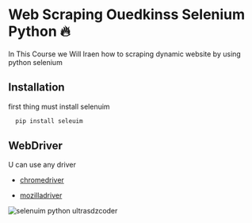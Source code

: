 # Web Scraping Ouedkinss Selenium Python 🔥

In This Course we Will lraen how to scraping dynamic website by using python selenium 

## Installation

first thing must install selenuim 

```bash
  pip install seleuim 
```

## WebDriver 

U can use any driver 

- [chromedriver](https://chromedriver.chromium.org/downloads)

- [mozilladriver](https://github.com/mozilla/geckodriver/releases)



![selenuim python ultrasdzcoder ](https://camo.githubusercontent.com/4b95df4d6ca7a01afc25d27159804dc5a7d0df41d8131aaf50c9f84847dfda21/68747470733a2f2f73656c656e69756d2e6465762f696d616765732f73656c656e69756d5f6c6f676f5f7371756172655f677265656e2e706e67)

